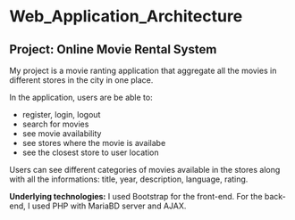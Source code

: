 # Web_Application_Architecture

<h2> Project: Online Movie Rental System </h2>

My project is a movie ranting application that aggregate all the movies in different stores in the city in one place.

In the application, users are be able to:

 <ul>
  <li>register, login, logout</li>
  <li>search for movies</li>
  <li>see movie availability</li>
  <li>see stores where the movie is availabe</li>
  <li>see the closest store to user location</li>

</ul> 

 Users can see different categories of movies available in the stores along with all the informations: title, year, description, language, rating.
 
<b>Underlying technologies:</b>
I used Bootstrap for the front-end. 
For the back-end, I used PHP with MariaBD server and AJAX.
